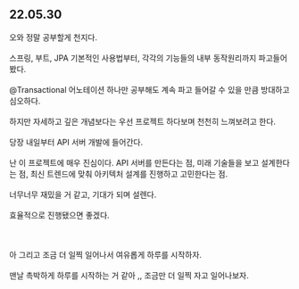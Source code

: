 ## 22.05.30

오와 정말 공부할게 천지다. <br><br>
스프링, 부트, JPA 기본적인 사용법부터, 각각의 기능들의 내부 동작원리까지 파고들어봤다.<br><br>
@Transactional 어노테이션 하나만 공부해도 계속 파고 들어갈 수 있을 만큼 방대하고 심오하다.<br><br>
하지만 자세하고 깊은 개념보다는 우선 프로젝트 하다보며 천천히 느껴보려고 한다.<br><br>
당장 내일부터 API 서버 개발에 들어간다.<br><br>
난 이 프로젝트에 매우 진심이다. API 서버를 만든다는 점, 미래 기술들을 보고 설계한다는 점, 최신 트렌드에 맞춰 아키텍처 설계를 진행하고 고민한다는 점.<br><br>
너무너무 재밌을 거 같고, 기대가 되며 설렌다.<br><br>
효율적으로 진행됐으면 좋겠다.<br><br>
<br><br>
아 그리고 조금 더 일찍 일어나서 여유롭게 하루를 시작하자.<br><br>
맨날 촉박하게 하루를 시작하는 거 같아 ,, 조금만 더 일찍 자고 일어나보자.
